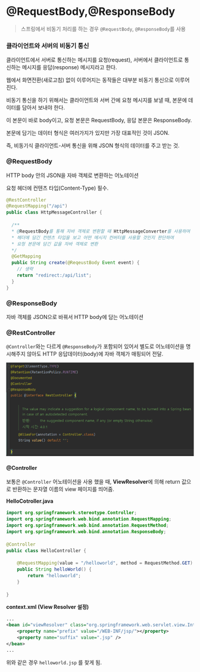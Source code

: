 # @RequestBody,@ResponseBody

> 스프링에서 비동기 처리를 하는 경우 `@RequestBody`, `@ResponseBody`를 사용

### 클라이언트와 서버의 비동기 통신

클라이언트에서 서버로 통신하는 메시지를 요청(request), 서버에서 클라이언트로 통신하는 메시지를 응답(response) 메시지라고 한다.

웹에서 화면전환(새로고침) 없이 이루어지는 동작들은 대부분 비동기 통신으로 이루어진다.

비동기 통신을 하기 위해서는 클라이언트와 서버 간에 요청 메시지를 보낼 때, 본문에 데이터를 담아서 보내야 한다.

이 본문이 바로 body이고, 요청 본문은 RequestBody, 응답 본문은 ResponseBody.

본문에 담기는 데이터 형식은 여러가지가 있지만 가장 대표적인 것이 JSON.

즉, 비동기식 클라이언트-서버 통신을 위해 JSON 형식의 데이터를 주고 받는 것.

### @RequestBody

HTTP body 안의 JSON을 자바 객체로 변환하는 어노테이션

요청 헤더에 컨텐츠 타입(Content-Type) 필수.

```java
@RestController
@RequestMapping("/api")
public class HttpMessageController {

  /**
  * @RequestBody를 통해 자바 객체로 변환할 때 HttpMessageConverter를 사용하여 
  * 헤더에 담긴 컨텐츠 타입을 보고 어떤 메시지 컨버터를 사용할 것인지 판단하여 
  * 요청 본문에 담긴 값을 자바 객체로 변환
  */
  @GetMapping
  public String create(@ReqeustBody Event event) {
    // 생략
    return "redirect:/api/list";
  }
}
```

### @ResponseBody

자바 객체를 JSON으로 바꿔서 HTTP body에 담는 어노테이션

### @RestController

`@Controller`와는 다르게 `@ResponseBody`가 포함되어 있어서 별도로 어노테이션을 명시해주지 않아도 HTTP 응답데이터(body)에 자바 객체가 매핑되어 전달.

![](./images/@RestController.png)

#### @Controller

보통은 `@Controller` 어노테이션을 사용 했을 때, **ViewResolver**에 의해 return 값으로 반환하는 문자열 이름의 view 페이지를 띄어줌.

**HelloCotroller.java**

```java
import org.springframework.stereotype.Controller;
import org.springframework.web.bind.annotation.RequestMapping;
import org.springframework.web.bind.annotation.RequestMethod;
import org.springframework.web.bind.annotation.ResponseBody;

@Controller
public class HelloController {

    @RequestMapping(value = "/helloworld", method = RequestMethod.GET)
    public String helloWorld() {
        return "helloworld";
    }

}
```

 **context.xml (View Resolver 설정)**

```xml
...
<bean id="viewResolver" class="org.springframework.web.servlet.view.InternalResourceViewResolver">
    <property name="prefix" value="/WEB-INF/jsp/"></property>
    <property name="suffix" value=".jsp" />
</bean>
...
```

 위와 같은 경우 `helloworld.jsp` 를 찾게 됨.